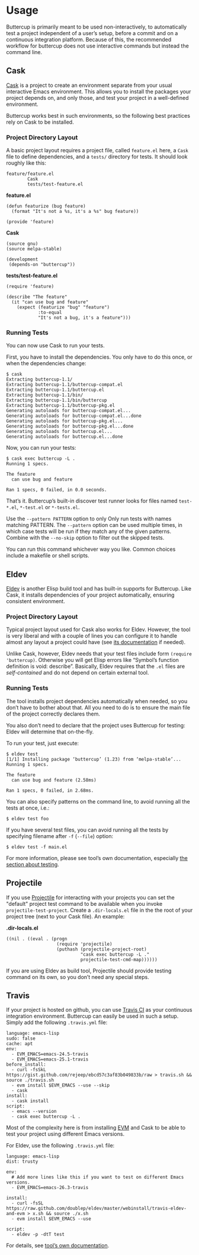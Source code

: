 # Usage

Buttercup is primarily meant to be used non-interactively, to
automatically test a project independent of a user’s setup, before a
commit and on a continuous integration platform. Because of this, the
recommended workflow for buttercup does not use interactive commands
but instead the command line.

## Cask

[Cask](https://github.com/cask/cask) is a project to create an
environment separate from your usual interactive Emacs environment.
This allows you to install the packages your project depends on, and
only those, and test your project in a well-defined environment.

Buttercup works best in such environments, so the following best
practices rely on Cask to be installed.

### Project Directory Layout

A basic project layout requires a project file, called `feature.el`
here, a `Cask` file to define dependencies, and a `tests/` directory
for tests. It should look roughly like this:

```
feature/feature.el
        Cask
        tests/test-feature.el
```

**feature.el**

```Emacs-Lisp
(defun featurize (bug feature)
  (format "It's not a %s, it's a %s" bug feature))

(provide 'feature)
```

**Cask**

```
(source gnu)
(source melpa-stable)

(development
 (depends-on "buttercup"))
```

**tests/test-feature.el**

```Lisp
(require 'feature)

(describe "The feature"
  (it "can use bug and feature"
    (expect (featurize "bug" "feature")
            :to-equal
            "It's not a bug, it's a feature")))
```

### Running Tests

You can now use Cask to run your tests.

First, you have to install the dependencies. You only have to do this
once, or when the dependencies change:

```
$ cask
Extracting buttercup-1.1/
Extracting buttercup-1.1/buttercup-compat.el
Extracting buttercup-1.1/buttercup.el
Extracting buttercup-1.1/bin/
Extracting buttercup-1.1/bin/buttercup
Extracting buttercup-1.1/buttercup-pkg.el
Generating autoloads for buttercup-compat.el...
Generating autoloads for buttercup-compat.el...done
Generating autoloads for buttercup-pkg.el...
Generating autoloads for buttercup-pkg.el...done
Generating autoloads for buttercup.el...
Generating autoloads for buttercup.el...done
```

Now, you can run your tests:

```
$ cask exec buttercup -L .
Running 1 specs.

The feature
  can use bug and feature

Ran 1 specs, 0 failed, in 0.0 seconds.
```

That’s it. Buttercup’s built-in discover test runner looks for files
named `test-*.el`, `*-test.el` or `*-tests.el`.

Use the `--pattern PATTERN` option to only Only run tests with names
matching PATTERN. The `--pattern` option can be used multiple times,
in which case tests will be run if they match any of the given
patterns. Combine with the `--no-skip` option to filter out the
skipped tests.

You can run this command whichever way you like. Common choices
include a makefile or shell scripts.

## Eldev

[Eldev](https://github.com/doublep/eldev) is another Elisp build tool
and has built-in supports for Buttercup.  Like Cask, it installs
dependencies of your project automatically, ensuring consistent
environment.

### Project Directory Layout

Typical project layout used for Cask also works for Eldev.  However,
the tool is very liberal and with a couple of lines you can configure
it to handle almost any layout a project could have (see [its
documentation](https://github.com/doublep/eldev#testing) if needed).

Unlike Cask, however, Eldev needs that your test files include form
`(require 'buttercup)`.  Otherwise you will get Elisp errors like
“Symbol’s function definition is void: describe”.  Basically, Eldev
requires that the `.el` files are *self-contained* and do not depend
on certain external tool.

### Running Tests

The tool installs project dependencies automatically when needed, so
you don’t have to bother about that.  All you need to do is to ensure
the main file of the project correctly declares them.

You also don’t need to declare that the project uses Buttercup for
testing: Eldev will determine that on-the-fly.

To run your test, just execute:

````
$ eldev test
[1/1] Installing package ‘buttercup’ (1.23) from ‘melpa-stable’...
Running 1 specs.

The feature
  can use bug and feature (2.58ms)

Ran 1 specs, 0 failed, in 2.68ms.
````

You can also specify patterns on the command line, to avoid running
all the tests at once, i.e.:

````
$ eldev test foo
````

If you have several test files, you can avoid running all the tests by
specifying filename after `-f` (`--file`) option:

````
$ eldev test -f main.el
````

For more information, please see tool’s own documentation, especially
[the section about testing](https://github.com/doublep/eldev#testing).

## Projectile

If you use [Projectile](https://github.com/bbatsov/projectile) for interacting with your projects you can set the "default" project test command to be available when you invoke `projectile-test-project`.  Create a `.dir-locals.el` file in the the root of your project tree (next to your Cask file).  An example:

**.dir-locals.el**

```
((nil . ((eval . (progn
                   (require 'projectile)
                   (puthash (projectile-project-root)
                            "cask exec buttercup -L ."
                            projectile-test-cmd-map))))))
```

If you are using Eldev as build tool, Projectile should provide
testing command on its own, so you don’t need any special steps.

## Travis

If your project is hosted on github, you can use
[Travis CI](https://travis-ci.org/) as your continuous integration
environment. Buttercup can easily be used in such a setup. Simply add
the following `.travis.yml` file:

```
language: emacs-lisp
sudo: false
cache: apt
env:
  - EVM_EMACS=emacs-24.5-travis
  - EVM_EMACS=emacs-25.1-travis
before_install:
  - curl -fsSkL https://gist.github.com/rejeep/ebcd57c3af83b049833b/raw > travis.sh && source ./travis.sh
  - evm install $EVM_EMACS --use --skip
  - cask
install:
  - cask install
script:
  - emacs --version
  - cask exec buttercup -L .
```

Most of the complexity here is from installing
[EVM](https://github.com/rejeep/evm) and Cask to be able to test your
project using different Emacs versions.

For Eldev, use the following `.travis.yml` file:

````
language: emacs-lisp
dist: trusty

env:
  # Add more lines like this if you want to test on different Emacs versions.
  - EVM_EMACS=emacs-26.3-travis

install:
  - curl -fsSL https://raw.github.com/doublep/eldev/master/webinstall/travis-eldev-and-evm > x.sh && source ./x.sh
  - evm install $EVM_EMACS --use

script:
  - eldev -p -dtT test
````

For details, see [tool’s own documentation](https://github.com/doublep/eldev#continuous-integration).
